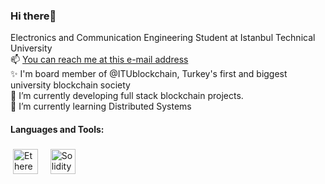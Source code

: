 ### Hi there👋  
Electronics and Communication Engineering Student at Istanbul Technical University
<br/>
📫 [You can reach me at this e-mail address](mailto:alim.sahin@itublockchain.com)
<br/>
✨ I'm board member of @ITUblockchain, Turkey's first and biggest university blockchain society <br/>
🔭 I’m currently developing full stack blockchain projects. <br/>
🌱 I’m currently learning Distributed Systems  <br/>



#### Languages and Tools:
<p align="left">
<img src="https://upload.wikimedia.org/wikipedia/commons/thumb/0/05/Ethereum_logo_2014.svg/1257px-Ethereum_logo_2014.svg.png" alt="Ethereum" height="40" style="vertical-align:top; margin:4px">
   &nbsp;   
<img src="https://upload.wikimedia.org/wikipedia/commons/thumb/9/98/Solidity_logo.svg/1200px-Solidity_logo.svg.png" alt="Solidity" height="40" style="vertical-align:top; margin:4px">
  
</p>
<!--
Here are some ideas to get you started:

- 🔭 I’m currently working on ...
- 🌱 I’m currently learning ...
- 👯 I’m looking to collaborate on ...
- 🤔 I’m looking   for help with ...
- 💬 Ask me about ...
- 📫 How to reach me: ...
- 😄 Pronouns: ...
- ⚡ Fun fact: ...
-->
